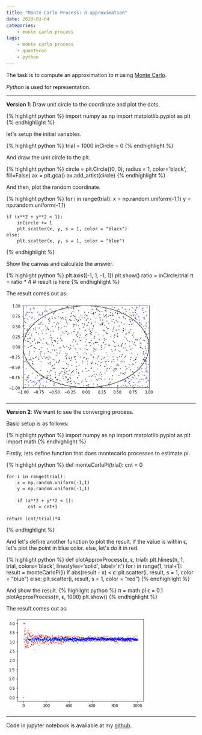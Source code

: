 ```yaml
---
title: "Monte Carlo Process: 𝜋 approximation"
date: 2020-03-04
categories: 
	- monte carlo process
tags:
	- monte carlo process
	- quantecon
	- python
---
```



The task is to compute an approximation to 𝜋 using [Monte Carlo][monte-carlo].

*Python* is used for representation.

***
**Version 1**: Draw unit circle to the coordinate and plot the dots.

{% highlight python %}
import numpy as np
import matplotlib.pyplot as plt
{% endhighlight %}


let's setup the initial variables.

{% highlight python %}
trial = 1000
inCircle = 0
{% endhighlight %}

And draw the unit circle to the plt.

{% highlight python %}
circle = plt.Circle((0, 0), radius = 1, color='black', fill=False)
ax = plt.gca()
ax.add_artist(circle)
{% endhighlight %}

And then, plot the random coordinate.

{% highlight python %}
for i in range(trial):
	x = np.random.uniform(-1,1)
	y = np.random.uniform(-1,1)
    
	if (x**2 + y**2 < 1):
		inCircle += 1
		plt.scatter(x, y, s = 1, color = "black")
	else:
		plt.scatter(x, y, s = 1, color = "blue")   
{% endhighlight %}

Show the canvas and calculate the answer.        

{% highlight python %}
plt.axis([-1, 1, -1, 1])
plt.show()
ratio = inCircle/trial
π = ratio * 4 # result is here
{% endhighlight %}

The result comes out as:

![img1](/assets/images/post-2020-03-04-1.png)

***
**Version 2**: We want to see the converging process. 

Basic setup is as follows:

{% highlight python %}
import numpy as np
import matplotlib.pyplot as plt
import math
{% endhighlight %}

Firstly, lets define function that does montecarlo processes to estimate pi.

{% highlight python %}
def monteCarloPi(trial):
	cnt = 0
    
	for i in range(trial):
		x = np.random.uniform(-1,1)
		y = np.random.uniform(-1,1)
        
		if (x**2 + y**2 < 1):
			cnt = cnt+1
    
	return (cnt/trial)*4
{% endhighlight %}

And let's define another function to plot the result. 
if the value is within ϵ, let's plot the point in blue color.
else, let's do it in red. 

{% highlight python %}
def plotApproxProcess(x, ϵ, trial):
	plt.hlines(π, 1, trial, colors='black', linestyles='solid', label='π')
	for i in range(1, trial+1):
		result = monteCarloPi(i)
		if abs(result - x) < ϵ:
			plt.scatter(i, result, s = 1, color = "blue")
		else:
			plt.scatter(i, result, s = 1, color = "red")
{% endhighlight %}


And show the result. 
{% highlight python %}
π = math.pi
ϵ = 0.1
plotApproxProcess(π, ϵ, 1000)
plt.show()
{% endhighlight %}


The result comes out as:

![img2](/assets/images/post-2020-03-04-2.png)

***

Code in jupyter notebook is available at my [github][github].


[monte-carlo]: https://en.wikipedia.org/wiki/Monte_Carlo_method
[github]: https://github.com/dongminkim0220/QuantEconProjects/blob/master/monte_carlo.ipynb

